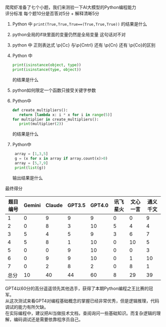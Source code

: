 爬爬虾准备了七个小题，我们来测验一下AI大模型的Python编程能力<br />评分标准 每个题10分是否答对5分 + 解释清晰5分

1. Python 中 `print(True,True,True==(True,True,True))` 的结果是什么

2. python全局的if块里面的变量仍然是全局变量 这句话对不对  

3. python 中 正则表达式 \p{Cc} 与\p{Cntrl} 还有 \p{Cn} 还有 \p{Co}的区别

4. Python 中 
    ```python
    print(isinstance(object, type))
    print(isinstance(type, object))
    ```
    的结果是什么
5. python如何限定一个函数只接受关键字参数

6. Python中
    ```python
    def create_multipliers():
       return [lambda x: i * x for i in range(5)]
    for multiplier in create_multipliers():
       print(multiplier(2))
    ```
    的结果是什么

7. Python中
   ```python
    array = [1,3,5]
    g = (x for x in array if array.count(x)>0)
    array = [5,7,9] 
    print(list(g))
    ```
    输出结果是什么

最终得分

| 题目编号 | Gemini | Claude |  GPT3.5 | GPT4.0 | 讯飞星火 | 文心一言 | 通义千文 |
| --- | --- | --- | --- | --- | --- | --- | --- |
|             1 | 0 | 9 | 9 | 9 | 0 | 0 | 9 |
|             2 | 0 | 8 | 3 | 10 | 5 | 4 | 4 |
|             3 | 5 | 4 | 5 | 9 | 3 | 6 | 7 |
|             4  | 5 | 8 | 1 | 10 | 0 | 10 | 5 |
|             5  | 0 | 0 | 9 | 10 | 0 | 0 | 3 |
|             6 | 0 | 9 | 9 | 10 | 0 | 1 | 10 |
|             7 | 0 | 2 | 8 | 2 | 0 | 8 | 1 |
|           总分 | 10 | 40 | 44 | 60 | 8 | 29 | 39 |




GPT4以60分的高分遥遥领先其他选手，获得了本期Python编程之王比赛的冠军。<br/>从这次测试来看GPT4对编程基础概念的掌握已经非常优秀，但是逻辑推理，代码调试的能力有所欠缺。<br/> 在实际编程中，建议把AI当做技术文档，查阅询问一些基础知识。而复杂逻辑的理解，编码调试还是需要依靠程序员自己。


